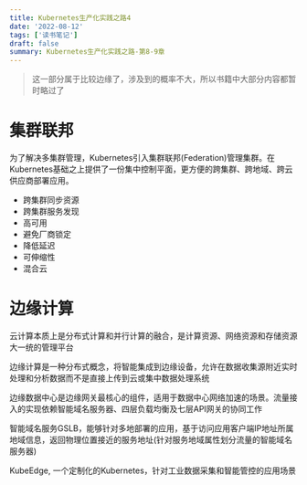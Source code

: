 ```yaml
---
title: Kubernetes生产化实践之路4
date: '2022-08-12'
tags: ['读书笔记']
draft: false
summary: Kubernetes生产化实践之路-第8-9章
---
```


> 这一部分属于比较边缘了，涉及到的概率不大，所以书籍中大部分内容都暂时略过了

# 集群联邦

为了解决多集群管理，Kubernetes引入集群联邦(Federation)管理集群。在Kubernetes基础之上提供了一份集中控制平面，更方便的跨集群、跨地域、跨云供应商部署应用。

- 跨集群同步资源
- 跨集群服务发现
- 高可用
- 避免厂商锁定
- 降低延迟
- 可伸缩性
- 混合云


# 边缘计算

云计算本质上是分布式计算和并行计算的融合，是计算资源、网络资源和存储资源大一统的管理平台

边缘计算是一种分布式概念，将智能集成到边缘设备，允许在数据收集源附近实时处理和分析数据而不是直接上传到云或集中数据处理系统

边缘数据中心是边缘网关最核心的组件，适用于数据中心网络加速的场景。流量接入的实现依赖智能域名服务器、四层负载均衡及七层API网关的协同工作

智能域名服务GSLB，能够针对多地部署的应用，基于访问应用客户端IP地址所属地域信息，返回物理位置接近的服务地址(针对服务地域属性划分流量的智能域名服务器)

KubeEdge, 一个定制化的Kubernetes，针对工业数据采集和智能管控的应用场景